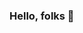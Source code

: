 ### Hello, folks 👋

<!--
**sheenahora/sheenahora** is a ✨ _special_ ✨ repository because its `README.md` (this file) appears on your GitHub profile.

Hello I am Sheena Hora and I am a dedicated, enthusiastic machine learning researcher. I am a Graduate student at University of Windsor pursuing master’s in computer science. My major is Artificial Intelligence..  I have 4+ years of professional experience as an IT Analyst in Tata Consultancy Services. I was awarded a Vector Scholarship in Artificial Intelligence (2020-21). The most valuable skill that I possess is the ability to learn quickly and implement in my work. Currently looking for a role that will enable me to continue polishing my skills whilst being able to apply them in practice effectively. 
